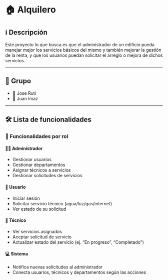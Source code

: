 # 🏠 Alquilero

## ℹ️ Descripción

Este proyecto lo que busca es que el administrador de un edificio pueda manejar mejor los servicios básicos del mismo y también mejorar la gestión de la renta, y que los usuarios puedan solicitar el arreglo o mejora de dichos servicios.

---

## 👥 Grupo

- 🧑 Jose Ruti  
- 🧑 Juan Imaz

---

## 🛠️ Lista de funcionalidades

### 📌 Funcionalidades por rol

#### 👨‍💼 Administrador
- Gestionar usuarios  
- Gestionar departamentos  
- Asignar técnicos a servicios  
- Gestionar solicitudes de servicios  

#### 👤 Usuario
- Iniciar sesión  
- Solicitar servicio técnico (agua/luz/gas/internet)  
- Ver estado de su solicitud  

#### 🔧 Técnico
- Ver servicios asignados  
- Aceptar solicitud de servicio  
- Actualizar estado del servicio (ej. “En progreso”, “Completado”)  

#### 💻 Sistema
- Notifica nuevas solicitudes al administrador  
- Conecta usuarios, técnicos y departamentos según las acciones  



